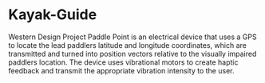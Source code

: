 # Kayak-Guide
Western Design Project 
Paddle Point is an electrical device that uses a GPS to locate the lead paddlers latitude and longitude coordinates, which are transmitted and turned into position vectors relative to the visually impaired paddlers location. The device uses vibrational motors to create haptic feedback and transmit the appropriate vibration intensity to the user.
